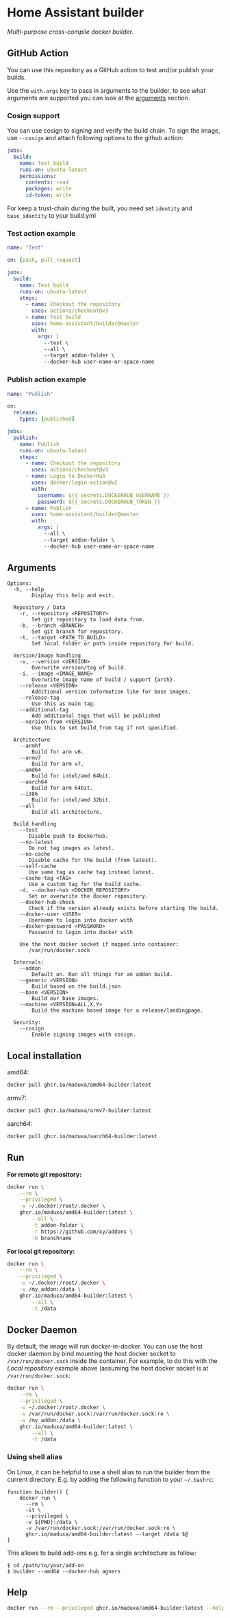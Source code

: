 # Home Assistant builder

_Multi-purpose cross-compile docker builder._

## GitHub Action

You can use this repository as a GitHub action to test and/or publish your builds.

Use the `with.args` key to pass in arguments to the builder, to see what arguments are supported you can look at the [arguments](#Arguments) section.

### Cosign support

You can use cosign to signing and verify the build chain. To sign the image, use `--cosign` and attach following options to the github action:

```yaml
jobs:
  build:
    name: Test build
    runs-on: ubuntu-latest
    permissions:
      contents: read
      packages: write
      id-token: write
```

For keep a trust-chain during the built, you need set `identity` and `base_identity` to your build.yml

### Test action example

```yaml
name: "Test"

on: [push, pull_request]

jobs:
  build:
    name: Test build
    runs-on: ubuntu-latest
    steps:
      - name: Checkout the repository
        uses: actions/checkout@v3
      - name: Test build
        uses: home-assistant/builder@master
        with:
          args: |
            --test \
            --all \
            --target addon-folder \
            --docker-hub user-name-or-space-name
```

### Publish action example

```yaml
name: "Publish"

on:
  release:
    types: [published]

jobs:
  publish:
    name: Publish
    runs-on: ubuntu-latest
    steps:
      - name: Checkout the repository
        uses: actions/checkout@v3
      - name: Login to DockerHub
        uses: docker/login-action@v2
        with:
          username: ${{ secrets.DOCKERHUB_USERNAME }}
          password: ${{ secrets.DOCKERHUB_TOKEN }}
      - name: Publish
        uses: home-assistant/builder@master
        with:
          args: |
            --all \
            --target addon-folder \
            --docker-hub user-name-or-space-name
```

## Arguments

```
Options:
  -h, --help
        Display this help and exit.

  Repository / Data
    -r, --repository <REPOSITORY>
        Set git repository to load data from.
    -b, --branch <BRANCH>
        Set git branch for repository.
    -t, --target <PATH_TO_BUILD>
        Set local folder or path inside repository for build.

  Version/Image handling
    -v, --version <VERSION>
        Overwrite version/tag of build.
    -i, --image <IMAGE_NAME>
        Overwrite image name of build / support {arch}.
    --release <VERSION>
        Additional version information like for base images.
    --release-tag
        Use this as main tag.
    --additional-tag
        Add additional tags that will be published
    --version-from <VERSION>
        Use this to set build_from tag if not specified.

  Architecture
    --armhf
        Build for arm v6.
    --armv7
        Build for arm v7.
    --amd64
        Build for intel/amd 64bit.
    --aarch64
        Build for arm 64bit.
    --i386
        Build for intel/amd 32bit.
    --all
        Build all architecture.

  Build handling
    --test
       Disable push to dockerhub.
    --no-latest
       Do not tag images as latest.
    --no-cache
       Disable cache for the build (from latest).
    --self-cache
       Use same tag as cache tag instead latest.
    --cache-tag <TAG>
       Use a custom tag for the build cache.
    -d, --docker-hub <DOCKER_REPOSITORY>
       Set or overwrite the docker repository.
    --docker-hub-check
       Check if the version already exists before starting the build.
    --docker-user <USER>
       Username to login into docker with
    --docker-password <PASSWORD>
       Password to login into docker with

    Use the host docker socket if mapped into container:
       /var/run/docker.sock

  Internals:
    --addon
        Default on. Run all things for an addon build.
    --generic <VERSION>
        Build based on the build.json
    --base <VERSION>
        Build our base images.
    --machine <VERSION=ALL,X,Y>
        Build the machine based image for a release/landingpage.

  Security:
    --cosign
        Enable signing images with cosign.
```

## Local installation

amd64:

```bash
docker pull ghcr.io/maduxa/amd64-builder:latest
```

armv7:

```bash
docker pull ghcr.io/maduxa/armv7-builder:latest
```

aarch64:

```bash
docker pull ghcr.io/maduxa/aarch64-builder:latest
```

## Run

**For remote git repository:**

```bash
docker run \
	--rm \
	--privileged \
	-v ~/.docker:/root/.docker \
    ghcr.io/maduxa/amd64-builder:latest \
		--all \
		-t addon-folder \
		-r https://github.com/xy/addons \
		-b branchname
```

**For local git repository:**

```bash
docker run \
	--rm \
	--privileged \
	-v ~/.docker:/root/.docker \
	-v /my_addon:/data \
    ghcr.io/maduxa/amd64-builder:latest \
		--all \
		-t /data
```

## Docker Daemon

By default, the image will run docker-in-docker. You can use the host docker daemon by bind mounting the host docker socket to `/var/run/docker.sock` inside the container. For example, to do this with the _Local repository_ example above (assuming the host docker socket is at `/var/run/docker.sock`:

```bash
docker run \
	--rm \
	--privileged \
	-v ~/.docker:/root/.docker \
	-v /var/run/docker.sock:/var/run/docker.sock:ro \
	-v /my_addon:/data \
    ghcr.io/maduxa/amd64-builder:latest \
		--all \
		-t /data
```

### Using shell alias

On Linux, it can be helpful to use a shell alias to run the builder from the
current directory. E.g. by adding the following function to your `~/.bashrc`:

```
function builder() {
	docker run \
	  --rm \
	  -it \
	  --privileged \
	  -v ${PWD}:/data \
	  -v /var/run/docker.sock:/var/run/docker.sock:ro \
      ghcr.io/maduxa/amd64-builder:latest --target /data $@
}
```

This allows to build add-ons e.g. for a single architecture as follow:
```
$ cd /path/to/your/add-on
$ builder --amd64 --docker-hub agners
```

## Help

```bash
docker run --rm --privileged ghcr.io/maduxa/amd64-builder:latest --help
```
